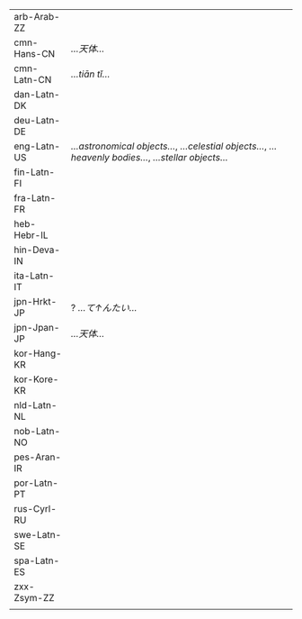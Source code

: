 | | |
|-|-|
| arb-Arab-ZZ |  |
| cmn-Hans-CN | _…天体…_ |
| cmn-Latn-CN | _…tiān tǐ…_ |
| dan-Latn-DK |  |
| deu-Latn-DE |  |
| eng-Latn-US | _…astronomical objects…_, _…celestial objects…_, _…heavenly bodies…_, _…stellar objects…_ |
| fin-Latn-FI |  |
| fra-Latn-FR |  |
| heb-Hebr-IL |  |
| hin-Deva-IN |  |
| ita-Latn-IT |  |
| jpn-Hrkt-JP | ? _…て↑んたい…_ |
| jpn-Jpan-JP | _…天体…_ |
| kor-Hang-KR |  |
| kor-Kore-KR |  |
| nld-Latn-NL |  |
| nob-Latn-NO |  |
| pes-Aran-IR |  |
| por-Latn-PT |  |
| rus-Cyrl-RU |  |
| swe-Latn-SE |  |
| spa-Latn-ES |  |
| zxx-Zsym-ZZ |  |
|  |  |

